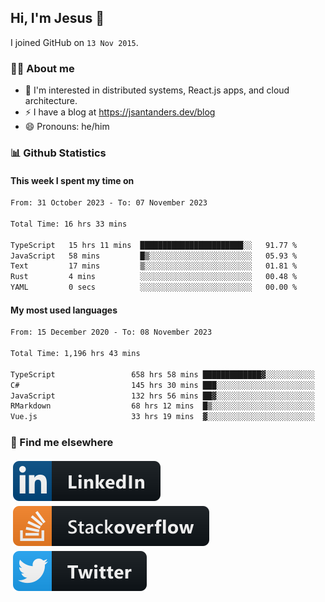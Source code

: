 ## Hi, I'm Jesus 👋

I joined GitHub on `13 Nov 2015`.

<!-- Talking about you -->

### 👨‍💻 About me

- 👦 I'm interested in distributed systems, React.js apps, and cloud architecture.
- ⚡️ I have a blog at <https://jsantanders.dev/blog>
- 😄 Pronouns: he/him

### 📊 Github Statistics

#### This week I spent my time on

<!--START_SECTION:weekly-->

```txt
From: 31 October 2023 - To: 07 November 2023

Total Time: 16 hrs 33 mins

TypeScript   15 hrs 11 mins  ███████████████████████░░   91.77 %
JavaScript   58 mins         █▒░░░░░░░░░░░░░░░░░░░░░░░   05.93 %
Text         17 mins         ▒░░░░░░░░░░░░░░░░░░░░░░░░   01.81 %
Rust         4 mins          ░░░░░░░░░░░░░░░░░░░░░░░░░   00.48 %
YAML         0 secs          ░░░░░░░░░░░░░░░░░░░░░░░░░   00.00 %
```

<!--END_SECTION:weekly-->

#### My most used languages

<!--START_SECTION:alltime-->

```txt
From: 15 December 2020 - To: 08 November 2023

Total Time: 1,196 hrs 43 mins

TypeScript                 658 hrs 58 mins █████████████▓░░░░░░░░░░░   55.06 %
C#                         145 hrs 30 mins ███░░░░░░░░░░░░░░░░░░░░░░   12.16 %
JavaScript                 132 hrs 56 mins ██▓░░░░░░░░░░░░░░░░░░░░░░   11.11 %
RMarkdown                  68 hrs 12 mins  █▒░░░░░░░░░░░░░░░░░░░░░░░   05.70 %
Vue.js                     33 hrs 19 mins  ▓░░░░░░░░░░░░░░░░░░░░░░░░   02.79 %
```

<!--END_SECTION:alltime-->

### 📢 Find me elsewhere

<p>
  <a target="_blank" href="https://linkedin.com/in/jsantanders">
    <img src="https://github.com/jsantanders/jsantanders/blob/master/img/linkedin.svg" alt="LinkedIn" style="vertical-align:top; margin:4px">
  </a>
  
  <a target="_blank" href="https://stackoverflow.com/users/7318331/jesus-santander">
    <img src="https://github.com/jsantanders/jsantanders/blob/master/img/stackoverflow.svg" alt="StackOverflow" style="vertical-align:top; margin:4px">
  </a>
  
  <a target="_blank" href="http://twitter.com/jsantanders">
    <img src="https://github.com/jsantanders/jsantanders/blob/master/img/twitter.svg" alt="Twitter" style="vertical-align:top; margin:4px">
  </a>
</p>
